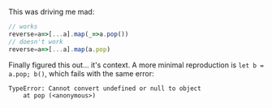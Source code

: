 This was driving me mad:

```javascript
// works
reverse=a=>[...a].map(_=>a.pop())
// doesn't work
reverse=a=>[...a].map(a.pop)
```

Finally figured this out... it's context. A more minimal reproduction is `let b = a.pop; b()`, which fails with the same error:

```
TypeError: Cannot convert undefined or null to object
    at pop (<anonymous>)
```
